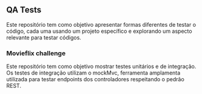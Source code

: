 ## QA Tests

Este repositório tem como objetivo apresentar formas diferentes de testar o código, cada uma usando um projeto específico e explorando
um aspecto relevante para testar códigos.

### Movieflix challenge

Este repositório tem como objetivo mostrar testes unitários e de integração. Os testes de integração utilizam o mockMvc, ferramenta 
amplamenta utilizada para testar endpoints dos controladores respeitando o pedrão REST.
